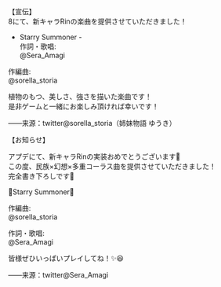 【宣伝】  
8にて、新キャラRinの楽曲を提供させていただきました！

- Starry Summoner -  
作詞・歌唱:   
@Sera_Amagi  

作編曲:   
@sorella_storia  

   
植物のもつ、美しさ、強さを描いた楽曲です！  
是非ゲームと一緒にお楽しみ頂ければ幸いです！   

——来源：twitter@sorella_storia（姉妹物語 ゆうき）

【お知らせ】

アプデにて、新キャラRinの実装おめでとうございます🎉  
この度、民族×幻想×多重コーラス曲を提供させていただきました！  
完全書き下ろしです🌿  

🌟Starry Summoner🌟  

作編曲:   
@sorella_storia  

作詞・歌唱:   
@Sera_Amagi  
 
  
皆様ぜひいっぱいプレイしてね！✨😆   

——来源：twitter@Sera_Amagi